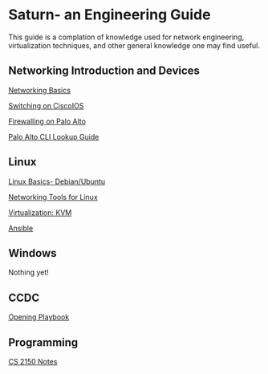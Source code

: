 # Saturn- an Engineering Guide
This guide is a complation of knowledge used for network engineering, virtualization techniques, and other general knowledge one may find useful.
## Networking Introduction and Devices
[Networking Basics](networking_basics.md)

[Switching on CiscoIOS](switching_ciscoios.md)

[Firewalling on Palo Alto](firewalling_paloalto.md)

[Palo Alto CLI Lookup Guide](firewalling_paloalto_lookup.md)

## Linux
[Linux Basics- Debian/Ubuntu](linux_basics_deb.md)

[Networking Tools for Linux](networkingtools_linux.md)

[Virtualization: KVM](kvm.md)

[Ansible](ansible.md)

## Windows
Nothing yet!

## CCDC
[Opening Playbook](ccdc_networking_opening.md)

## Programming
[CS 2150 Notes](2150_notes.md)
